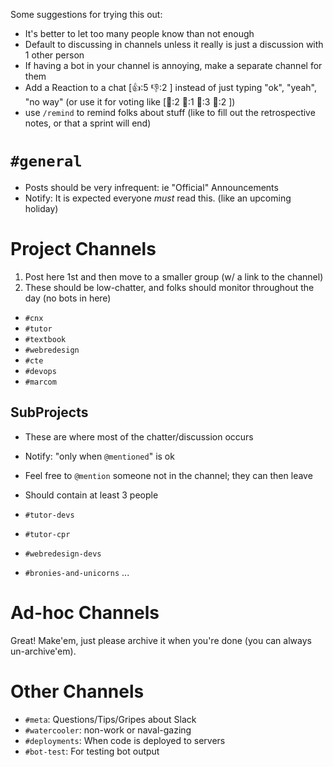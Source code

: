 Some suggestions for trying this out:

- It's better to let too many people know than not enough
- Default to discussing in channels unless it really is just a discussion with 1 other person
- If having a bot in your channel is annoying, make a separate channel for them
- Add a Reaction to a chat [:thumbsup::5 :thumbsdown::2 ] instead of just typing "ok", "yeah", "no way" (or use it for voting like [:hamburger::2 :pizza::1 :ramen::3 :fried_shrimp::2 ])
- use `/remind` to remind folks about stuff (like to fill out the retrospective notes, or that a sprint will end)


# `#general`

- Posts should be very infrequent: ie "Official" Announcements
- Notify: It is expected everyone ​*must*​ read this. (like an upcoming holiday)

# Project Channels

1. Post here 1st and then move to a smaller group (w/ a link to the channel)
1. These should be low-chatter, and folks should monitor throughout the day (no bots in here)

- `#cnx`
- `#tutor`
- `#textbook`
- `#webredesign`
- `#cte`
- `#devops`
- `#marcom`

## SubProjects

- These are where most of the chatter/discussion occurs
- Notify: "only when `@mentioned`" is ok
- Feel free to `@mention` someone not in the channel; they can then leave
- Should contain at least 3 people

- `#tutor-devs`
- `#tutor-cpr`
- `#webredesign-devs`
- `#bronies-and-unicorns`
...

# Ad-hoc Channels

Great! Make'em, just please archive it when you're done (you can always un-archive'em).


# Other Channels

- `#meta`: Questions/Tips/Gripes about Slack
- `#watercooler`: non-work or naval-gazing
- `#deployments`: When code is deployed to servers
- `#bot-test`: For testing bot output

